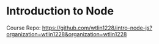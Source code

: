# Introduction to Node

Course Repo: https://github.com/wtlin1228/intro-node-js?organization=wtlin1228&organization=wtlin1228
